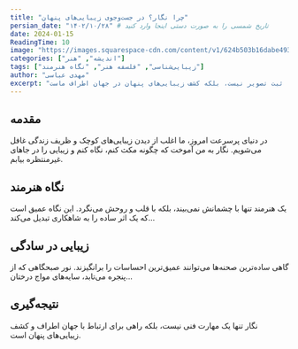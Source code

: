 ```yaml
---
title: "چرا نگار؟ در جست‌وجوی زیبایی‌های پنهان"
persian_date: "۱۴۰۲/۱۰/۲۸" # تاریخ شمسی را به صورت دستی اینجا وارد کنید
date: 2024-01-15
ReadingTime: 10
image: "https://images.squarespace-cdn.com/content/v1/624b503b16dabe4934de72a7/1649102926007-2WUFL8UAJHOOXFVT2PV4/EmptyName-67.jpg?format=2500w"
categories: ["اندیشه", "هنر"]
tags: ["زیبایی‌شناسی", "فلسفه هنر", "نگاه هنرمند"]
author: "مهدی عباسی"
excerpt: "نگار تنها ثبت تصویر نیست، بلکه کشف زیبایی‌های پنهان در جهان اطراف ماست."
---
```


## مقدمه

در دنیای پرسرعت امروز، ما اغلب از دیدن زیبایی‌های کوچک و ظریف زندگی غافل می‌شویم. نگار به من آموخت که چگونه مکث کنم، نگاه کنم و زیبایی را در جاهای غیرمنتظره بیابم.

## نگاه هنرمند

یک هنرمند تنها با چشمانش نمی‌بیند، بلکه با قلب و روحش می‌نگرد. این نگاه عمیق است که یک اثر ساده را به شاهکاری تبدیل می‌کند...

## زیبایی در سادگی

گاهی ساده‌ترین صحنه‌ها می‌توانند عمیق‌ترین احساسات را برانگیزند. نور صبحگاهی که از پنجره می‌تابد، سایه‌های مواج درختان...

## نتیجه‌گیری

نگار تنها یک مهارت فنی نیست، بلکه راهی برای ارتباط با جهان اطراف و کشف زیبایی‌های پنهان است.
